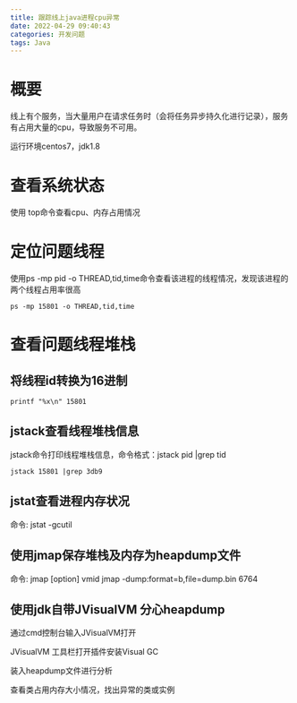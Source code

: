 ```yaml
---
title: 跟踪线上java进程cpu异常
date: 2022-04-29 09:40:43
categories: 开发问题
tags: Java
---
```


# 概要
线上有个服务，当大量用户在请求任务时（会将任务异步持久化进行记录），服务有占用大量的cpu，导致服务不可用。

运行环境centos7，jdk1.8

<!--more-->

# 查看系统状态
使用 top命令查看cpu、内存占用情况


# 定位问题线程
使用ps -mp pid -o THREAD,tid,time命令查看该进程的线程情况，发现该进程的两个线程占用率很高

`ps -mp 15801 -o THREAD,tid,time`

# 查看问题线程堆栈

## 将线程id转换为16进制
`printf "%x\n" 15801`

## jstack查看线程堆栈信息
jstack命令打印线程堆栈信息，命令格式：jstack pid |grep tid

`jstack 15801 |grep 3db9`

## jstat查看进程内存状况
命令: jstat -gcutil

## 使用jmap保存堆栈及内存为heapdump文件

命令: jmap [option] vmid
jmap -dump:format=b,file=dump.bin 6764

## 使用jdk自带JVisualVM 分心heapdump
通过cmd控制台输入JVisualVM打开

JVisualVM 工具栏打开插件安装Visual GC

装入heapdump文件进行分析

查看类占用内存大小情况，找出异常的类或实例